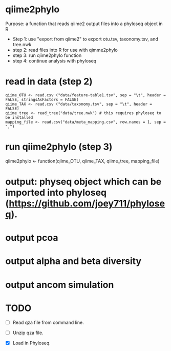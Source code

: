 # qiime2phylo

Purpose: a function that reads qiime2 output files into a phyloseq object in R

- Step 1: use "export from qiime2" to export otu.tsv, taxonomy.tsv, and tree.nwk
- step 2: read files into R for use with qimme2phylo
- step 3: run qiime2phylo function
- step 4: continue analysis with phyloseq

# read in data (step 2)

```
qiime_OTU <- read.csv ("data/feature-table1.tsv", sep = "\t", header = FALSE, stringsAsFactors = FALSE)
qiime_TAX <- read.csv ("data/taxonomy.tsv", sep = "\t", header = FALSE)
qiime_tree <- read_tree("data/tree.nwk") # this requires phyloseq to be installed
mapping_file <- read.csv("data/meta_mapping.csv", row.names = 1, sep = ",")
```

# run qiime2phylo (step 3)

qiime2phylo <- function(qiime_OTU, qiime_TAX, qiime_tree, mapping_file)

# output: physeq object which can be imported into phyloseq (https://github.com/joey711/phyloseq).

# output pcoa

# output alpha and beta diversity

# output ancom simulation

# TODO

- [ ] Read qza file from command line.
- [ ] Unzip qza file. 
- [x] Load in Phyloseq.

